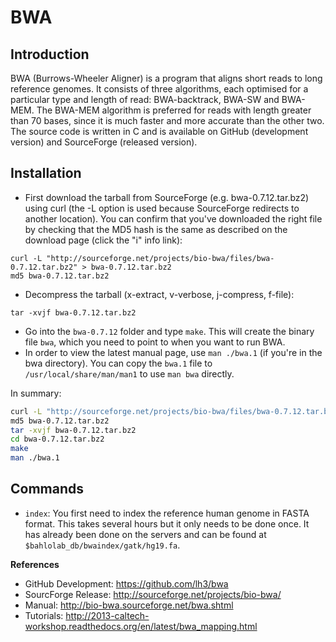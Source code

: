 BWA
===

## Introduction
BWA (Burrows-Wheeler Aligner) is a program that aligns short reads
to long reference genomes. It consists of three algorithms, each
optimised for a particular type and length of read: BWA-backtrack, BWA-SW
and BWA-MEM. The BWA-MEM algorithm is preferred for reads with length greater
than 70 bases, since it is much faster and more accurate than the other two.
The source code is written in C and is available on GitHub (development
version) and SourceForge (released version).

## Installation
* First download the tarball from SourceForge (e.g. bwa-0.7.12.tar.bz2) using
curl (the -L option is used because SourceForge redirects to another location).
You can confirm that you've downloaded the right file by checking that
the MD5 hash is the same as described on the download page (click the "i" info
link):

```
curl -L "http://sourceforge.net/projects/bio-bwa/files/bwa-0.7.12.tar.bz2" > bwa-0.7.12.tar.bz2
md5 bwa-0.7.12.tar.bz2
```

* Decompress the tarball (x-extract, v-verbose, j-compress, f-file):

```
tar -xvjf bwa-0.7.12.tar.bz2
```

* Go into the `bwa-0.7.12` folder and type `make`. This will create the binary
file `bwa`, which you need to point to when you want to run BWA.
* In order to view the latest manual page, use `man ./bwa.1` (if you're in the
bwa directory). You can copy the `bwa.1` file to `/usr/local/share/man/man1` to
use `man bwa` directly.

In summary:

```bash
curl -L "http://sourceforge.net/projects/bio-bwa/files/bwa-0.7.12.tar.bz2" > bwa-0.7.12.tar.bz2
md5 bwa-0.7.12.tar.bz2
tar -xvjf bwa-0.7.12.tar.bz2
cd bwa-0.7.12.tar.bz2
make
man ./bwa.1
```

## Commands
* `index`: You first need to index the reference human genome in FASTA format.
This takes several hours but it only needs to be done once. It has already been
done on the servers and can be found at `$bahlolab_db/bwaindex/gatk/hg19.fa`.

**References**

* GitHub Development: <https://github.com/lh3/bwa>
* SourcForge Release: <http://sourceforge.net/projects/bio-bwa/>
* Manual: <http://bio-bwa.sourceforge.net/bwa.shtml>
* Tutorials: <http://2013-caltech-workshop.readthedocs.org/en/latest/bwa_mapping.html>
